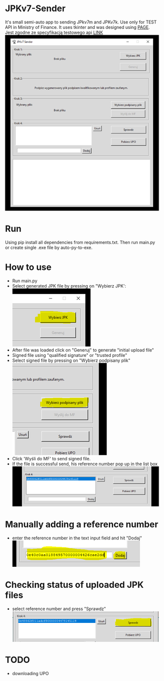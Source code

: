 # JPKv7-Sender
It's small semi-auto app to sending JPkv7m and JPKv7k. Use only for TEST API in Ministry of Finance.
It uses tkinter and was designed using [PAGE](http://page.sourceforge.net/). Jest zgodne ze specyfikacją testowego api [LINK](https://www.podatki.gov.pl/media/1138/specyfikacja_interfejsow_uslug_jpk_wersja_2_3.pdf)
![JPKv7](./docs/assets/jpk-main.PNG)

# Run
Using pip install all dependencies from requirements.txt. Then run main.py or create single .exe file by auto-py-to-exe.

# How to use
- Run main.py
- Select generated JPK file by pressing on "Wybierz JPK':
![JPKv7](./docs/assets/jpk-step1.PNG)
- After file was loaded click on "Generuj" to generate "initial upload file"
- Signed file using "qualified signature" or "trusted profile"
- Select signed file by pressing on "Wybierz podpisany plik"
![JPKv7](./docs/assets/jpk-step4.PNG)
- Click 'Wyśli do MF' to send signed file.
- If the file is successful send, his reference number pop up in the list box
![JPKv7](./docs/assets/jpk-step7.PNG)

# Manually adding a reference number
- enter the reference number in the text input field and hit "Dodaj"
![JPKv7](./docs/assets/jpk-add.PNG)

# Checking status of uploaded JPK files
- select reference number and press "Sprawdz"
![JPKv7](./docs/assets/jpk-check.PNG)

# TODO
- downloading UPO
 